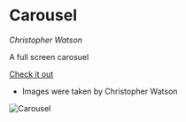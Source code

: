 # Carousel

_Christopher Watson_

A full screen carosuel

[Check it out](http://christopherwatson.co/carousel-a/)

* Images were taken by Christopher Watson

![Carousel](https://github.com/christopher-watson/carousel-a/blob/master/assets/vid/2018-08-10%2016.10.59.gif?raw=true "Carousel")

